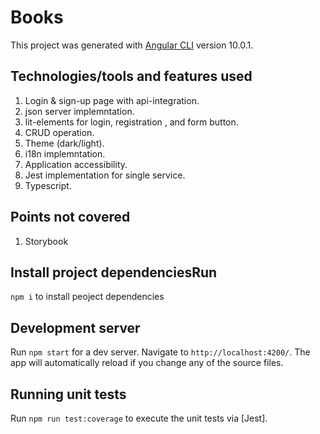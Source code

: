 # Books

This project was generated with [Angular CLI](https://github.com/angular/angular-cli) version 10.0.1.

## Technologies/tools and features used
1. Login & sign-up page with api-integration.
2. json server implemntation.
3. lit-elements for login, registration , and form button.
4. CRUD operation.
5. Theme (dark/light).
6. i18n implemntation.
7. Application accessibility.
8. Jest implementation for single service.
9. Typescript.

## Points not covered
1. Storybook

## Install project dependenciesRun 
`npm i` to install peoject dependencies

## Development server

Run `npm start` for a dev server. Navigate to `http://localhost:4200/`. The app will automatically reload if you change any of the source files.

## Running unit tests

Run `npm run test:coverage` to execute the unit tests via [Jest].
